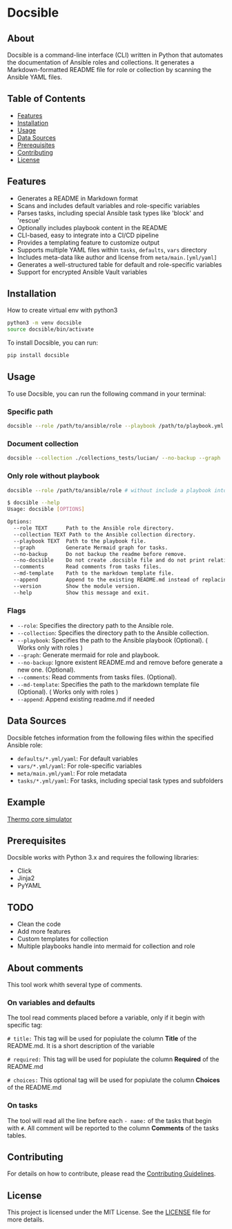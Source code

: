 # Docsible

## About

Docsible is a command-line interface (CLI) written in Python that automates the documentation of Ansible roles and collections. It generates a Markdown-formatted README file for role or collection by scanning the Ansible YAML files.

## Table of Contents

- [Features](#features)
- [Installation](#installation)
- [Usage](#usage)
- [Data Sources](#data-sources)
- [Prerequisites](#prerequisites)
- [Contributing](#contributing)
- [License](#license)

## Features
- Generates a README in Markdown format
- Scans and includes default variables and role-specific variables
- Parses tasks, including special Ansible task types like 'block' and 'rescue'
- Optionally includes playbook content in the README
- CLI-based, easy to integrate into a CI/CD pipeline
- Provides a templating feature to customize output
- Supports multiple YAML files within `tasks`, `defaults`, `vars` directory
- Includes meta-data like author and license from `meta/main.[yml/yaml]`
- Generates a well-structured table for default and role-specific variables
- Support for encrypted Ansible Vault variables

## Installation

How to create virtual env with python3
```bash
python3 -m venv docsible
source docsible/bin/activate
```

To install Docsible, you can run:

```bash
pip install docsible
```

## Usage

To use Docsible, you can run the following command in your terminal:

### Specific path
```bash
docsible --role /path/to/ansible/role --playbook /path/to/playbook.yml --graph
```

### Document collection
```bash
docsible --collection ./collections_tests/lucian/ --no-backup --graph
```

### Only role without playbook
```bash
docsible --role /path/to/ansible/role # without include a playbook into readme
```

```bash
$ docsible --help
Usage: docsible [OPTIONS]

Options:
  --role TEXT      Path to the Ansible role directory.
  --collection TEXT Path to the Ansible collection directory.
  --playbook TEXT  Path to the playbook file.
  --graph          Generate Mermaid graph for tasks.
  --no-backup      Do not backup the readme before remove.
  --no-docsible    Do not create .docsible file and do not print relative variable to generated README.md.
  --comments       Read comments from tasks files.
  --md-template    Path to the markdown template file.
  --append         Append to the existing README.md instead of replacing it.
  --version        Show the module version.
  --help           Show this message and exit.
```

### Flags

- `--role`: Specifies the directory path to the Ansible role.
- `--collection`: Specifies the directory path to the Ansible collection.
- `--playbook`: Specifies the path to the Ansible playbook (Optional). ( Works only with roles )
- `--graph`: Generate mermaid for role and playbook.
- `--no-backup`: Ignore existent README.md and remove before generate a new one. (Optional).
- `--comments`: Read comments from tasks files. (Optional).
- `--md-template`: Specifies the path to the markdown template file (Optional). ( Works only with roles )
- `--append`: Append existing readme.md if needed

## Data Sources

Docsible fetches information from the following files within the specified Ansible role:

- `defaults/*.yml/yaml`: For default variables
- `vars/*.yml/yaml`: For role-specific variables
- `meta/main.yml/yaml`: For role metadata
- `tasks/*.yml/yaml`: For tasks, including special task types and subfolders

## Example
[Thermo core simulator](https://github.com/docsible/thermo-core)

## Prerequisites

Docsible works with Python 3.x and requires the following libraries:

- Click
- Jinja2
- PyYAML

## TODO
- Clean the code
- Add more features
- Custom templates for collection
- Multiple playbooks handle into mermaid for collection and role

## About comments

This tool work whith several type of comments.

### On variables and defaults
The tool read comments placed before a variable, only if it begin with specific tag:

`# title:` This tag will be used for popiulate the column **Title** of the README.md. It is a short description of the variable

`# required:` This tag will be used for popiulate the column **Required** of the README.md

`# choices:` This optional tag will be used for popiulate the column **Choices** of the README.md

### On tasks

The tool will read all the line before each `- name:` of the tasks that begin with `#`.
All comment will be reported to the column **Comments** of the tasks tables.

## Contributing

For details on how to contribute, please read the [Contributing Guidelines](CONTRIBUTING.md).

## License

This project is licensed under the MIT License. See the [LICENSE](LICENSE) file for more details.
